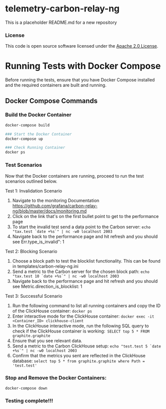 
# telemetry-carbon-relay-ng

This is a placeholder README.md for a new repository

### License

This code is open source software licensed under the [Apache 2.0 License]("http://www.apache.org/licenses/LICENSE-2.0.html").

# Running Tests with Docker Compose

Before running the tests, ensure that you have Docker Compose installed and the required containers are built and running.

## Docker Compose Commands

### Build the Docker Container

```bash
docker-compose build

### Start the Docker Container
docker-compose up

### Check Running Container
docker ps
```

### Test Scenarios
Now that the Docker containers are running, proceed to run the test scenarios outlined below.

Test 1: Invalidation Scenario
  1. Navigate to the monitoring Documentation https://github.com/grafana/carbon-relay-ng/blob/master/docs/monitoring.md
  2. Click on the link that's on the first bullet point to get to the performance page
  3. To start the invalid test send a data point to the Carbon server: ```echo "tax.test `date +%s`" | nc -w0 localhost 2003```
  4. Navigate back to the performance page and hit refresh and you should see Err.type_is_invalid": 1

Test 2: Blocking Scenario
  1. Choose a block path to test the blocklist functionality. This can be found in templates/carbon-relay-ng.ini
  2. Send a metric to the Carbon server for the chosen block path: ```echo "tax.test 10 `date +%s`" | nc -w0 localhost 2003```
  3. Navigate back to the performance page and hit refresh and you should see Metric.direction_is_blocklist: 1

Test 3: Successful Scenario
  1. Run the following command to list all running containers and copy the ID of the ClickHouse container: ```docker ps``` 
  2. Enter interactive mode for the ClickHouse container: ```docker exec -it <Container_ID> clickhouse-client```
  3. In the ClickHouse interactive mode, run the following SQL query to check if the ClickHouse container is working:``` SELECT top 5 * FROM graphite.graphite```
  4. Ensure that you see relevant data.
  5. Send a metric to the Carbon ClickHouse setup: ```echo "test.test 5 `date +%s`" | nc -w0 localhost 2003```
  5. Confirm that the metrics you sent are reflected in the ClickHouse database: ```select top 5 * from graphite.graphite where Path = 'test.test'```

### Stop and Remove the Docker Containers:
```docker-compose down```

### Testing complete!!!











